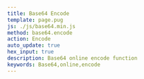 ```yaml
---
title: Base64 Encode
template: page.pug
js: ./js/base64.min.js
method: base64.encode
action: Encode
auto_update: true
hex_input: true
description: Base64 online encode function
keywords: Base64,online,encode
---
```

